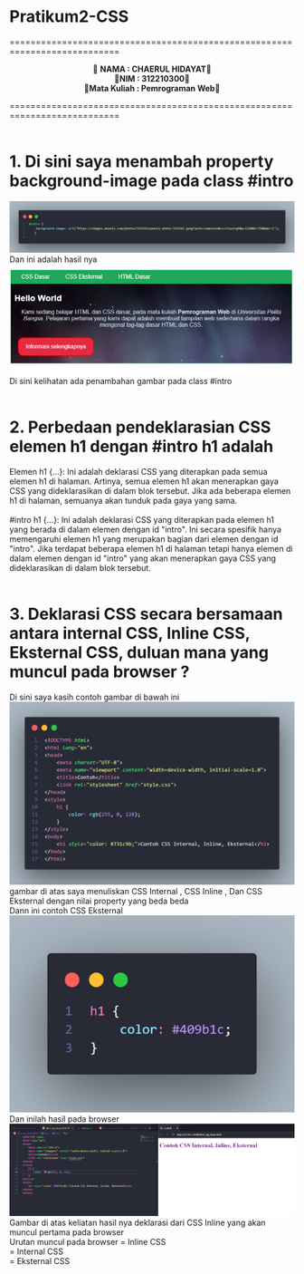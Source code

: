 # Pratikum2-CSS

===========================================================================<br>
<p align="center">
 &#128640 <b>NAMA          :  CHAERUL HIDAYAT</b>&#128640 <br> 
  &#128640<b>NIM           :  312210300</b>&#128640 <br>
 &#128640<b>Mata Kuliah   :  Pemrograman Web</b>&#128640 <br>
</p>
===========================================================================<br><br>

# 1. Di sini saya menambah property background-image pada class #intro
![Tambah Property](Gambar-Readme/code1.png) <br>
Dan ini adalah hasil nya <br>
![Hasil Gambar](Gambar-Readme/code2.png)<br>
Di sini kelihatan ada penambahan gambar pada class #intro <br><br>
# 2. Perbedaan pendeklarasian CSS elemen h1 dengan #intro h1 adalah
Elemen h1 {...}: Ini adalah deklarasi CSS yang diterapkan pada semua elemen h1 di halaman. Artinya, semua elemen h1 akan menerapkan gaya CSS yang dideklarasikan di dalam blok tersebut. Jika ada beberapa elemen h1 di halaman, semuanya akan tunduk pada gaya yang sama. <br><br>
#intro h1 {...}: Ini adalah deklarasi CSS yang diterapkan pada elemen h1 yang berada di dalam elemen dengan id "intro". Ini secara spesifik hanya memengaruhi elemen h1 yang merupakan bagian dari elemen dengan id "intro". Jika terdapat beberapa elemen h1 di halaman tetapi hanya elemen di dalam elemen dengan id "intro" yang akan menerapkan gaya CSS yang dideklarasikan di dalam blok tersebut. <br><br>
# 3. Deklarasi CSS secara bersamaan antara internal CSS, Inline CSS, Eksternal CSS, duluan mana yang muncul pada browser ?
Di sini saya kasih contoh gambar di bawah ini 
![Contoh Gambar](Gambar-Readme/code3.png) <br>
gambar di atas saya menuliskan CSS Internal , CSS Inline , Dan CSS Eksternal dengan nilai property yang beda beda <br>
Dann ini contoh CSS Eksternal <br>
![CSS Eksternal](<Gambar-Readme/code 4.png>) <br>
Dan inilah hasil pada browser <br>
![Hasil Browser](Gambar-Readme/code5.png) <br>
Gambar di atas keliatan hasil nya deklarasi dari CSS Inline yang akan muncul pertama pada browser<br>
Urutan muncul pada browser = Inline CSS <br>
                           = Internal CSS <br>
                           = Eksternal CSS <br> <br>





